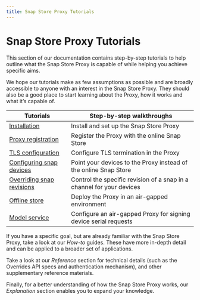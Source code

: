 ```yaml
---
title: Snap Store Proxy Tutorials
---
```


# Snap Store Proxy Tutorials

This section of our documentation contains step-by-step tutorials to help outline what
the Snap Store Proxy is capable of while helping you achieve specific aims.

We hope our tutorials make as few assumptions as possible and are broadly accessible
to anyone with an interest in the Snap Store Proxy. They should also be a good place
to start learning about the Proxy, how it works and what it’s capable of.

| **Tutorials**                             | Step-by-step walkthroughs                                             |
|-------------------------------------------|-----------------------------------------------------------------------|
| [Installation](install.md)                | Install and set up the Snap Store Proxy                               |
| [Proxy registration](register.md)         | Register the Proxy with the online Snap Store                         |
| [TLS configuration](https.md)             | Configure TLS termination in the Proxy                                |
| [Configuring snap devices](devices.md)    | Point your devices to the Proxy instead of the online Snap Store      |
| [Overriding snap revisions](overrides.md) | Control the specific revision of a snap in a channel for your devices |
| [Offline store](airgap.md)                | Deploy the Proxy in an air-gapped environment                         |
| [Model service](on-prem-model-service.md) | Configure an air-gapped Proxy for signing device serial requests      |

If you have a specific goal, but are already familiar with the Snap Store Proxy,
take a look at our *How-to* guides. These have more in-depth detail and can be applied
to a broader set of applications.

Take a look at our *Reference* section for technical details (such as the Overrides API
specs and authentication mechanism), and other supplementary reference materials.

Finally, for a better understanding of how the Snap Store Proxy works, our *Explanation*
section enables you to expand your knowledge.
